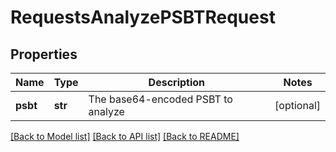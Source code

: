 # RequestsAnalyzePSBTRequest

## Properties
Name | Type | Description | Notes
------------ | ------------- | ------------- | -------------
**psbt** | **str** | The base64-encoded PSBT to analyze | [optional] 

[[Back to Model list]](../README.md#documentation-for-models) [[Back to API list]](../README.md#documentation-for-api-endpoints) [[Back to README]](../README.md)

